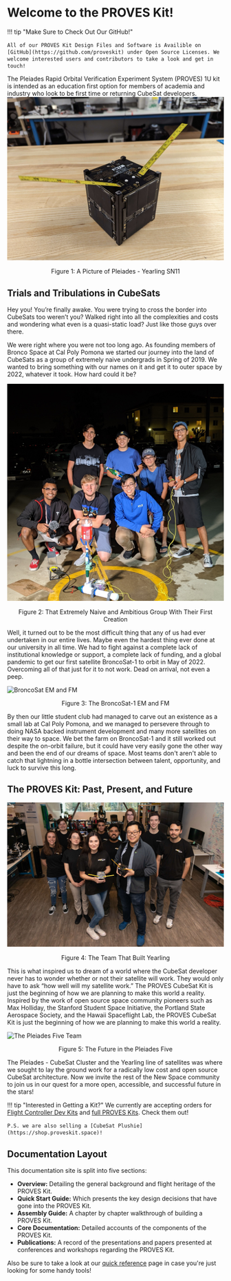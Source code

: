# Welcome to the PROVES Kit!

!!! tip "Make Sure to Check Out Our GitHub!"

    All of our PROVES Kit Design Files and Software is Availible on [GitHub](https://github.com/proveskit) under Open Source Licenses. We welcome interested users and contributors to take a look and get in touch! 

The Pleiades Rapid Orbital Verification Experiment System (PROVES) 1U kit is intended as an education first option for members of academia and industry who look to be first time or returning CubeSat developers. 
![Picture of SN11](images/SN11.JPG)
<p align="center">Figure 1: A Picture of Pleiades - Yearling SN11</p>

## Trials and Tribulations in CubeSats
Hey you! You’re finally awake. You were trying to cross the border into CubeSats too weren’t you? Walked right into all the complexities and costs and wondering what even is a quasi-static load? Just like those guys over there.

We were right where you were not too long ago. As founding members of Bronco Space at Cal Poly Pomona we started our journey into the land of CubeSats as a group of extremely naive undergrads in Spring of 2019. We wanted to bring something with our names on it and get it to outer space by 2022, whatever it took. How hard could it be? 

![The First Ever Bronco Space Team](images/OG_Team.JPG)
<p align="center">Figure 2: That Extremely Naive and Ambitious Group With Their First Creation</p>

Well, it turned out to be the most difficult thing that any of us had ever undertaken in our entire lives. Maybe even the hardest thing ever done at our university in all time. We had to fight against a complete lack of institutional knowledge or support, a complete lack of funding, and a global pandemic to get our first satellite BroncoSat-1 to orbit in May of 2022. Overcoming all of that just for it to not work. Dead on arrival, not even a peep. 

![BroncoSat EM and FM](images/BroncoSat_EM_FM.png)
<p align="center">Figure 3: The BroncoSat-1 EM and FM</p>

By then our little student club had managed to carve out an existence as a small lab at Cal Poly Pomona, and we managed to persevere through to doing NASA backed instrument development and many more satellites on their way to space. We bet the farm on BroncoSat-1 and it still worked out despite the on-orbit failure, but it could have very easily gone the other way and been the end of our dreams of space. Most teams don't aren't able to catch that lightning in a bottle intersection between talent, opportunity, and luck to survive this long. 

## The PROVES Kit: Past, Present, and Future
![The Yearling Team](images/Proves_Team.JPG)
<p align="center">Figure 4: The Team That Built Yearling</p>

This is what inspired us to dream of a world where the CubeSat developer never has to wonder whether or not their satellite will work. They would only have to ask “how well will my satellite work.” The PROVES CubeSat Kit is just the beginning of how we are planning to make this world a reality. Inspired by the work of open source space community pioneers such as Max Holliday, the Stanford Student Space Initiative, the Portland State Aerospace Society, and the Hawaii Spaceflight Lab, the PROVES CubeSat Kit is just the beginning of how we are planning to make this world a reality.

![The Pleiades Five Team](images/Pleiades_Five_Team_Photo.png)
<p align="center">Figure 5: The Future in the Pleiades Five</p>

The Pleiades - CubeSat Cluster and the Yearling line of satellites was where we sought to lay the ground work for a radically low cost and open source CubeSat architecture. Now we invite the rest of the New Space community to join us in our quest for a more open, accessible, and successful future in the stars! 

!!! tip "Interested in Getting a Kit?"
    We currently are accepting orders for [Flight Controller Dev Kits](https://095240-c9.myshopify.com/products/flight-controller-board) and [full PROVES Kits](https://095240-c9.myshopify.com/products/proves-kit-reservation). Check them out!

    P.S. we are also selling a [CubeSat Plushie](https://shop.proveskit.space)! 

## Documentation Layout
This documentation site is split into five sections: 

- **Overview:** Detailing the general background and flight heritage of the PROVES Kit.
- **Quick Start Guide:** Which presents the key design decisions that have gone into the PROVES Kit.
- **Assembly Guide:** A chapter by chapter walkthrough of building a PROVES Kit. 
- **Core Documentation:** Detailed accounts of the components of the PROVES Kit. 
- **Publications:** A record of the presentations and papers presented at conferences and workshops regarding the PROVES Kit. 

Also be sure to take a look at our [quick reference](https://docs.proveskit.space/en/latest/core_documentation/quick_reference/) page in case you're just looking for some handy tools! 